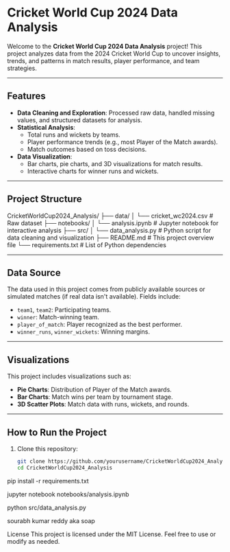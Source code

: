  # Cricket World Cup 2024 Data Analysis

Welcome to the **Cricket World Cup 2024 Data Analysis** project! This project analyzes data from the 2024 Cricket World Cup to uncover insights, trends, and patterns in match results, player performance, and team strategies.

---

## Features

- **Data Cleaning and Exploration**: Processed raw data, handled missing values, and structured datasets for analysis.
- **Statistical Analysis**:
  - Total runs and wickets by teams.
  - Player performance trends (e.g., most Player of the Match awards).
  - Match outcomes based on toss decisions.
- **Data Visualization**:
  - Bar charts, pie charts, and 3D visualizations for match results.
  - Interactive charts for winner runs and wickets.

---

## Project Structure

CricketWorldCup2024_Analysis/ ├── data/ │ └── cricket_wc2024.csv # Raw dataset ├── notebooks/ │ └── analysis.ipynb # Jupyter notebook for interactive analysis ├── src/ │ └── data_analysis.py # Python script for data cleaning and visualization ├── README.md # This project overview file └── requirements.txt # List of Python dependencies


---

## Data Source

The data used in this project comes from publicly available sources or simulated matches (if real data isn't available). Fields include:
- `team1`, `team2`: Participating teams.
- `winner`: Match-winning team.
- `player_of_match`: Player recognized as the best performer.
- `winner_runs`, `winner_wickets`: Winning margins.

---

## Visualizations

This project includes visualizations such as:
- **Pie Charts**: Distribution of Player of the Match awards.
- **Bar Charts**: Match wins per team by tournament stage.
- **3D Scatter Plots**: Match data with runs, wickets, and rounds.

---

## How to Run the Project

1. Clone this repository:
   ```bash
   git clone https://github.com/yourusername/CricketWorldCup2024_Analysis.git
   cd CricketWorldCup2024_Analysis

pip install -r requirements.txt

jupyter notebook notebooks/analysis.ipynb

python src/data_analysis.py


sourabh kumar reddy aka soap


License
This project is licensed under the MIT License. Feel free to use or modify as needed.